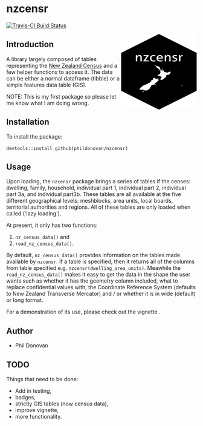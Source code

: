 # nzcensr
[![Travis-CI Build Status](https://travis-ci.org/phildonovan/nzcensr.svg?branch=master)](https://travis-ci.org/phildonovan/nzcensr)

<a href="http://www.spatialanalytics.co.nz/packages/nzcensr/"><img align="right" src="inst/figures/nzcensr_sticker.png" height="200" width="200" /></a>

## Introduction

A library largely composed of tables representing the [New Zealand Census](https://www.stats.govt.nz/) and a few helper functions to access it.
The data can be either a normal dataframe (tibble) or a simple features data table (GIS).

NOTE: This is my first package so please let me know what I am doing wrong. 

## Installation

To install the package:

    devtools::install_github(phildonovan/nzcensr)

## Usage

Upon loading, the `nzcensr` package brings a series of tables if the censes: dwelling, family, household, individual part 1, individual part 2, individual part 3a, and individual part3b. 
These tables are all available at the five different geographical levels: meshblocks, area units, local boards, territorial authorities and regions. 
All of these tables are only loaded when called ('lazy loading').

At present, it only has two functions:

  1. `nz_census_data()` and
  2. `read_nz_census_data()`.
  
By default, `nz_census_data()` provides information on the tables made available by `nzcensr`. 
If a table is specified, then it returns all of the columns from table specified e.g. `nzcensr(dwelling_area_units)`.
Meawhile the `read_nz_census_data()` makes it easy to get the data in the shape the user wants such as whether it has the geometry column included, what to replace confidential values with, the Coordinate Reference System (defaults to New Zealand Transverse Mercator)  and / or whether it is in wide (default) or long format.

For a demonstration of its use, please check out the vignette []().

## Author

  * Phil Donovan
  
## TODO

Things that need to be done:

  * Add in testing,
  * badges,
  * strictly GIS tables (now census data),
  * improve vignette,
  * more functionality.
